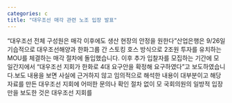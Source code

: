 ```yaml
---
categories: c
title: "대우조선 매각 관련 노조 입장 발표"
---
```

“대우조선 전체 구성원은 매각 이후에도 생산 현장의 안정을 원한다”산업은행은 9/26일 기습적으로 대우조선해양과 한화그룹 간 스토킹 호스 방식으로 2조원 투자를 유치하는 MOU를 체결하는 매각 절차에 돌입했습니다. 이후 추가 입찰자를 모집하는 기간에 모 일간지에서 “대우조선 지회가 한화로 4대 요구안을 확정해 요구하였다”고 보도하였습니다.보도 내용을 보면 사실에 근거하지 않고 임의적으로 해석한 내용이 대부분이고 해당 자료를 만든 대우조선 지회에 어떠한 문의나 확인 절차 없이 모 국회의원의 일방적 입장만을 보도한 것은 대우조선 지회를